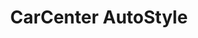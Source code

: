 ---
title: "CarCenter AutoStyle"
url: /quilicura/carcenter-autostyle/
shop: reparación de automóviles
---